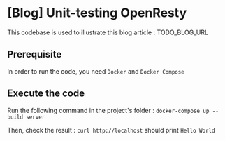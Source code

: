 # [Blog] Unit-testing OpenResty

This codebase is used to illustrate this blog article : TODO_BLOG_URL

## Prerequisite
In order to run the code, you need `Docker` and `Docker Compose`

## Execute the code
Run the following command in the project's folder : `docker-compose up --build server`

Then, check the result : `curl http://localhost` should print `Hello World`